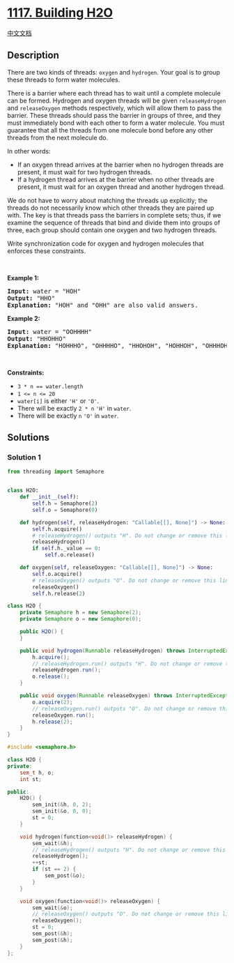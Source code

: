 # [1117. Building H2O](https://leetcode.com/problems/building-h2o)

[中文文档](./solution/1100-1199/1117.Building%20H2O/README.md)

<!-- tags:Concurrency -->

## Description

<p>There are two kinds of threads: <code>oxygen</code> and <code>hydrogen</code>. Your goal is to group these threads to form water molecules.</p>

<p>There is a barrier where each thread has to wait until a complete molecule can be formed. Hydrogen and oxygen threads will be given <code>releaseHydrogen</code> and <code>releaseOxygen</code> methods respectively, which will allow them to pass the barrier. These threads should pass the barrier in groups of three, and they must immediately bond with each other to form a water molecule. You must guarantee that all the threads from one molecule bond before any other threads from the next molecule do.</p>

<p>In other words:</p>

<ul>
	<li>If an oxygen thread arrives at the barrier when no hydrogen threads are present, it must wait for two hydrogen threads.</li>
	<li>If a hydrogen thread arrives at the barrier when no other threads are present, it must wait for an oxygen thread and another hydrogen thread.</li>
</ul>

<p>We do not have to worry about matching the threads up explicitly; the threads do not necessarily know which other threads they are paired up with. The key is that threads pass the barriers in complete sets; thus, if we examine the sequence of threads that bind and divide them into groups of three, each group should contain one oxygen and two hydrogen threads.</p>

<p>Write synchronization code for oxygen and hydrogen molecules that enforces these constraints.</p>

<p>&nbsp;</p>
<p><strong class="example">Example 1:</strong></p>

<pre>
<strong>Input:</strong> water = &quot;HOH&quot;
<strong>Output:</strong> &quot;HHO&quot;
<strong>Explanation:</strong> &quot;HOH&quot; and &quot;OHH&quot; are also valid answers.
</pre>

<p><strong class="example">Example 2:</strong></p>

<pre>
<strong>Input:</strong> water = &quot;OOHHHH&quot;
<strong>Output:</strong> &quot;HHOHHO&quot;
<strong>Explanation:</strong> &quot;HOHHHO&quot;, &quot;OHHHHO&quot;, &quot;HHOHOH&quot;, &quot;HOHHOH&quot;, &quot;OHHHOH&quot;, &quot;HHOOHH&quot;, &quot;HOHOHH&quot; and &quot;OHHOHH&quot; are also valid answers.
</pre>

<p>&nbsp;</p>
<p><strong>Constraints:</strong></p>

<ul>
	<li><code>3 * n == water.length</code></li>
	<li><code>1 &lt;= n &lt;= 20</code></li>
	<li><code>water[i]</code> is either <code>&#39;H&#39;</code> or <code>&#39;O&#39;</code>.</li>
	<li>There will be exactly <code>2 * n</code> <code>&#39;H&#39;</code> in <code>water</code>.</li>
	<li>There will be exactly <code>n</code> <code>&#39;O&#39;</code> in <code>water</code>.</li>
</ul>

## Solutions

### Solution 1

<!-- tabs:start -->

```python
from threading import Semaphore


class H2O:
    def __init__(self):
        self.h = Semaphore(2)
        self.o = Semaphore(0)

    def hydrogen(self, releaseHydrogen: "Callable[[], None]") -> None:
        self.h.acquire()
        # releaseHydrogen() outputs "H". Do not change or remove this line.
        releaseHydrogen()
        if self.h._value == 0:
            self.o.release()

    def oxygen(self, releaseOxygen: "Callable[[], None]") -> None:
        self.o.acquire()
        # releaseOxygen() outputs "O". Do not change or remove this line.
        releaseOxygen()
        self.h.release(2)
```

```java
class H2O {
    private Semaphore h = new Semaphore(2);
    private Semaphore o = new Semaphore(0);

    public H2O() {
    }

    public void hydrogen(Runnable releaseHydrogen) throws InterruptedException {
        h.acquire();
        // releaseHydrogen.run() outputs "H". Do not change or remove this line.
        releaseHydrogen.run();
        o.release();
    }

    public void oxygen(Runnable releaseOxygen) throws InterruptedException {
        o.acquire(2);
        // releaseOxygen.run() outputs "O". Do not change or remove this line.
        releaseOxygen.run();
        h.release(2);
    }
}
```

```cpp
#include <semaphore.h>

class H2O {
private:
    sem_t h, o;
    int st;

public:
    H2O() {
        sem_init(&h, 0, 2);
        sem_init(&o, 0, 0);
        st = 0;
    }

    void hydrogen(function<void()> releaseHydrogen) {
        sem_wait(&h);
        // releaseHydrogen() outputs "H". Do not change or remove this line.
        releaseHydrogen();
        ++st;
        if (st == 2) {
            sem_post(&o);
        }
    }

    void oxygen(function<void()> releaseOxygen) {
        sem_wait(&o);
        // releaseOxygen() outputs "O". Do not change or remove this line.
        releaseOxygen();
        st = 0;
        sem_post(&h);
        sem_post(&h);
    }
};
```

<!-- tabs:end -->

<!-- end -->
